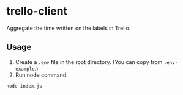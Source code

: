# trello-client

Aggregate the time written on the labels in Trello.

## Usage

1. Create a `.env` file in the root directory. (You can copy from `.env-example`.)
2. Run node command.

```sh
node index.js
```

